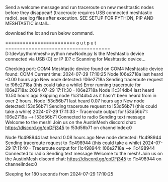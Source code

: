 Send a welcome message and run traceroute on new meshtastic nodes before they disappear! (traceroute requires USB connected meshtastic radio).
see log files after execution.  SEE SETUP FOR PYTHON, PIP AND MESHTASTIC install...

download the lot and run below command.  

======================== o u t p u t ====================================
D:\dev\python\mesh>python newNode.py
Is the Meshtastic device connected via USB (C) or IP (I)? c
Scanning for Meshtastic device...

Checking port: COM4
Meshtastic device found on COM4
Meshtastic device found: COM4
Current time: 2024-07-29 17:10:25
Node !06e2718a last heard -0.00 hours ago
New node detected: !06e2718a
Sending traceroute request to !06e2718a (this could take a while)
Error running traceroute for !06e2718a: 2024-07-29 17:11:30 - !06e2718a
Node !1c314db4 last heard 10.50 hours ago
Skipping node !1c314db4 as it hasn't been heard from in over 2 hours.
Node !53d56b71 last heard 0.07 hours ago
New node detected: !53d56b71
Sending traceroute request to !53d56b71 (this could take a while)
2024-07-29 17:11:33 - Traceroute output for !53d56b71: !06e2718a --> !53d56b71
Connected to radio
Sending text message Welcome to the mesh! Join us on the AustinMesh discord chat: https://discord.gg/cpDFj345 to !53d56b71 on channelIndex:0

Node !1c498944 last heard 0.08 hours ago
New node detected: !1c498944
Sending traceroute request to !1c498944 (this could take a while)
2024-07-29 17:11:40 - Traceroute output for !1c498944: !06e2718a --> !1c498944
Connected to radio
Sending text message Welcome to the mesh! Join us on the AustinMesh discord chat: https://discord.gg/cpDFj345 to !1c498944 on channelIndex:0

Sleeping for 180 seconds from 2024-07-29 17:10:25
